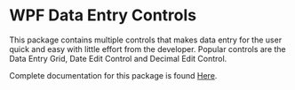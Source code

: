 # WPF Data Entry Controls

This package contains multiple controls that makes data entry for the user quick and easy with little effort from the developer.  Popular controls are the Data Entry Grid, Date Edit Control and Decimal Edit Control.

Complete documentation for this package is found [Here](https://ringsoft.site/wpf-data-entry-controls/).
